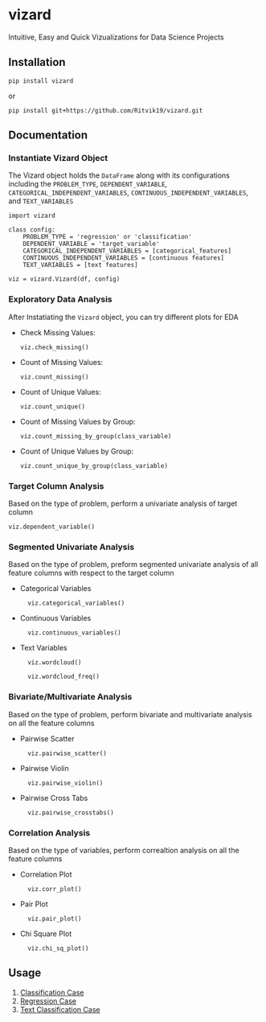 # vizard
Intuitive, Easy and Quick Vizualizations for Data Science Projects

## Installation

    pip install vizard

or

    pip install git+https://github.com/Ritvik19/vizard.git

## Documentation

### Instantiate Vizard Object
The Vizard object holds the `DataFrame` along with its configurations including the `PROBLEM_TYPE`, `DEPENDENT_VARIABLE`, `CATEGORICAL_INDEPENDENT_VARIABLES`, `CONTINUOUS_INDEPENDENT_VARIABLES`, and `TEXT_VARIABLES`

    import vizard

    class config:
        PROBLEM_TYPE = 'regression' or 'classification'
        DEPENDENT_VARIABLE = 'target_variable'
        CATEGORICAL_INDEPENDENT_VARIABLES = [categorical_features]
        CONTINUOUS_INDEPENDENT_VARIABLES = [continuous features]
        TEXT_VARIABLES = [text features]

    viz = vizard.Vizard(df, config)

### Exploratory Data Analysis
After Instatiating the `Vizard` object, you can try different plots for EDA
* Check Missing Values:
    
      viz.check_missing()

* Count of Missing Values:
    
      viz.count_missing()

* Count of Unique Values:
    
      viz.count_unique()

* Count of Missing Values by Group:
    
      viz.count_missing_by_group(class_variable)

* Count of Unique Values by Group:
    
      viz.count_unique_by_group(class_variable)

### Target Column Analysis
Based on the type of problem, perform a univariate analysis of target column
    
    viz.dependent_variable()

### Segmented Univariate Analysis
Based on the type of problem, preform segmented univariate analysis of all feature columns with respect to the target column

* Categorical Variables
  
        viz.categorical_variables()

* Continuous Variables
  
        viz.continuous_variables()

* Text Variables
  
        viz.wordcloud()

        viz.wordcloud_freq()

### Bivariate/Multivariate Analysis
Based on the type of problem, perform bivariate and multivariate analysis on all the feature columns

* Pairwise Scatter
  
        viz.pairwise_scatter()

* Pairwise Violin
  
        viz.pairwise_violin()

* Pairwise Cross Tabs
  
        viz.pairwise_crosstabs()


### Correlation Analysis
Based on the type of variables, perform correaltion analysis on all the feature columns

* Correlation Plot
  
        viz.corr_plot()

* Pair Plot
  
        viz.pair_plot()

* Chi Square Plot
  
        viz.chi_sq_plot()

## Usage

1. [Classification Case](https://www.kaggle.com/ritvik1909/vizard-usage?scriptVersionId=54381087)
2. [Regression Case](https://www.kaggle.com/ritvik1909/vizard-usage?scriptVersionId=54381676)
3. [Text Classification Case](https://www.kaggle.com/ritvik1909/vizard-usage?scriptVersionId=54875336)
